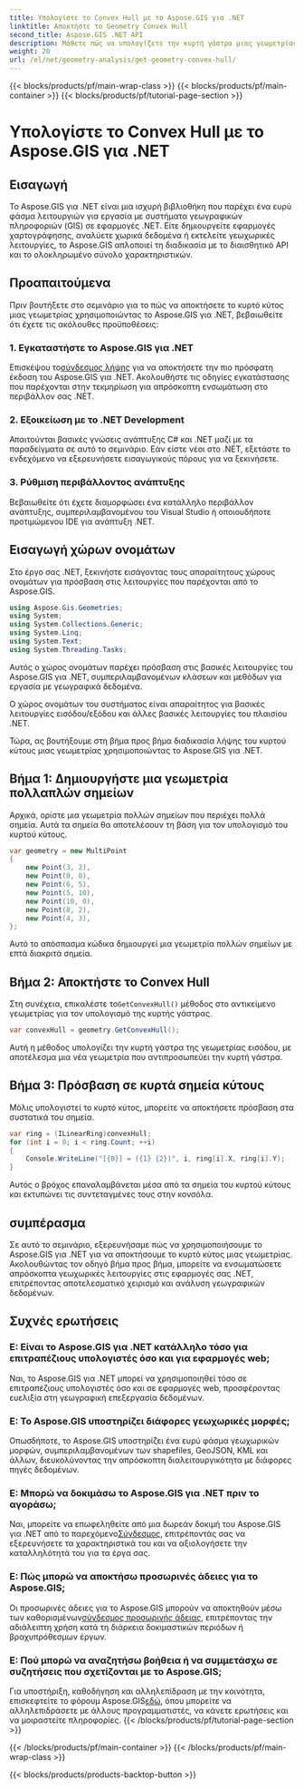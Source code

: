```yaml
---
title: Υπολογίστε το Convex Hull με το Aspose.GIS για .NET
linktitle: Αποκτήστε το Geometry Convex Hull
second_title: Aspose.GIS .NET API
description: Μάθετε πώς να υπολογίζετε την κυρτή γάστρα μιας γεωμετρίας στο .NET χρησιμοποιώντας το Aspose.GIS. Ολοκληρωμένο σεμινάριο με παραδείγματα κώδικα και συχνές ερωτήσεις.
weight: 20
url: /el/net/geometry-analysis/get-geometry-convex-hull/
---
```


{{< blocks/products/pf/main-wrap-class >}}
{{< blocks/products/pf/main-container >}}
{{< blocks/products/pf/tutorial-page-section >}}

# Υπολογίστε το Convex Hull με το Aspose.GIS για .NET

## Εισαγωγή
Το Aspose.GIS για .NET είναι μια ισχυρή βιβλιοθήκη που παρέχει ένα ευρύ φάσμα λειτουργιών για εργασία με συστήματα γεωγραφικών πληροφοριών (GIS) σε εφαρμογές .NET. Είτε δημιουργείτε εφαρμογές χαρτογράφησης, αναλύετε χωρικά δεδομένα ή εκτελείτε γεωχωρικές λειτουργίες, το Aspose.GIS απλοποιεί τη διαδικασία με το διαισθητικό API και το ολοκληρωμένο σύνολο χαρακτηριστικών.
## Προαπαιτούμενα
Πριν βουτήξετε στο σεμινάριο για το πώς να αποκτήσετε το κυρτό κύτος μιας γεωμετρίας χρησιμοποιώντας το Aspose.GIS για .NET, βεβαιωθείτε ότι έχετε τις ακόλουθες προϋποθέσεις:
### 1. Εγκαταστήστε το Aspose.GIS για .NET
 Επισκέψου το[σύνδεσμος λήψης](https://releases.aspose.com/gis/net/) για να αποκτήσετε την πιο πρόσφατη έκδοση του Aspose.GIS για .NET. Ακολουθήστε τις οδηγίες εγκατάστασης που παρέχονται στην τεκμηρίωση για απρόσκοπτη ενσωμάτωση στο περιβάλλον σας .NET.
### 2. Εξοικείωση με το .NET Development
Απαιτούνται βασικές γνώσεις ανάπτυξης C# και .NET μαζί με τα παραδείγματα σε αυτό το σεμινάριο. Εάν είστε νέοι στο .NET, εξετάστε το ενδεχόμενο να εξερευνήσετε εισαγωγικούς πόρους για να ξεκινήσετε.
### 3. Ρύθμιση περιβάλλοντος ανάπτυξης
Βεβαιωθείτε ότι έχετε διαμορφώσει ένα κατάλληλο περιβάλλον ανάπτυξης, συμπεριλαμβανομένου του Visual Studio ή οποιουδήποτε προτιμώμενου IDE για ανάπτυξη .NET.

## Εισαγωγή χώρων ονομάτων
Στο έργο σας .NET, ξεκινήστε εισάγοντας τους απαραίτητους χώρους ονομάτων για πρόσβαση στις λειτουργίες που παρέχονται από το Aspose.GIS.

```csharp
using Aspose.Gis.Geometries;
using System;
using System.Collections.Generic;
using System.Linq;
using System.Text;
using System.Threading.Tasks;
```
Αυτός ο χώρος ονομάτων παρέχει πρόσβαση στις βασικές λειτουργίες του Aspose.GIS για .NET, συμπεριλαμβανομένων κλάσεων και μεθόδων για εργασία με γεωγραφικά δεδομένα.

Ο χώρος ονομάτων του συστήματος είναι απαραίτητος για βασικές λειτουργίες εισόδου/εξόδου και άλλες βασικές λειτουργίες του πλαισίου .NET.

Τώρα, ας βουτήξουμε στη βήμα προς βήμα διαδικασία λήψης του κυρτού κύτους μιας γεωμετρίας χρησιμοποιώντας το Aspose.GIS για .NET.
## Βήμα 1: Δημιουργήστε μια γεωμετρία πολλαπλών σημείων
Αρχικά, ορίστε μια γεωμετρία πολλών σημείων που περιέχει πολλά σημεία. Αυτά τα σημεία θα αποτελέσουν τη βάση για τον υπολογισμό του κυρτού κύτους.
```csharp
var geometry = new MultiPoint
{
    new Point(3, 2),
    new Point(0, 0),
    new Point(6, 5),
    new Point(5, 10),
    new Point(10, 0),
    new Point(8, 2),
    new Point(4, 3),
};
```
Αυτό το απόσπασμα κώδικα δημιουργεί μια γεωμετρία πολλών σημείων με επτά διακριτά σημεία.
## Βήμα 2: Αποκτήστε το Convex Hull
 Στη συνέχεια, επικαλέστε το`GetConvexHull()` μέθοδος στο αντικείμενο γεωμετρίας για τον υπολογισμό της κυρτής γάστρας.
```csharp
var convexHull = geometry.GetConvexHull();
```
Αυτή η μέθοδος υπολογίζει την κυρτή γάστρα της γεωμετρίας εισόδου, με αποτέλεσμα μια νέα γεωμετρία που αντιπροσωπεύει την κυρτή γάστρα.
## Βήμα 3: Πρόσβαση σε κυρτά σημεία κύτους
Μόλις υπολογιστεί το κυρτό κύτος, μπορείτε να αποκτήσετε πρόσβαση στα συστατικά του σημεία.
```csharp
var ring = (ILinearRing)convexHull;
for (int i = 0; i < ring.Count; ++i)
{
    Console.WriteLine("[{0}] = ({1} {2})", i, ring[i].X, ring[i].Y);
}
```
Αυτός ο βρόχος επαναλαμβάνεται μέσα από τα σημεία του κυρτού κύτους και εκτυπώνει τις συντεταγμένες τους στην κονσόλα.

## συμπέρασμα
Σε αυτό το σεμινάριο, εξερευνήσαμε πώς να χρησιμοποιήσουμε το Aspose.GIS για .NET για να αποκτήσουμε το κυρτό κύτος μιας γεωμετρίας. Ακολουθώντας τον οδηγό βήμα προς βήμα, μπορείτε να ενσωματώσετε απρόσκοπτα γεωχωρικές λειτουργίες στις εφαρμογές σας .NET, επιτρέποντας αποτελεσματικό χειρισμό και ανάλυση γεωγραφικών δεδομένων.
## Συχνές ερωτήσεις
### Ε: Είναι το Aspose.GIS για .NET κατάλληλο τόσο για επιτραπέζιους υπολογιστές όσο και για εφαρμογές web;
Ναι, το Aspose.GIS για .NET μπορεί να χρησιμοποιηθεί τόσο σε επιτραπέζιους υπολογιστές όσο και σε εφαρμογές web, προσφέροντας ευελιξία στη γεωγραφική επεξεργασία δεδομένων.
### Ε: Το Aspose.GIS υποστηρίζει διάφορες γεωχωρικές μορφές;
Οπωσδήποτε, το Aspose.GIS υποστηρίζει ένα ευρύ φάσμα γεωχωρικών μορφών, συμπεριλαμβανομένων των shapefiles, GeoJSON, KML και άλλων, διευκολύνοντας την απρόσκοπτη διαλειτουργικότητα με διάφορες πηγές δεδομένων.
### Ε: Μπορώ να δοκιμάσω το Aspose.GIS για .NET πριν το αγοράσω;
 Ναι, μπορείτε να επωφεληθείτε από μια δωρεάν δοκιμή του Aspose.GIS για .NET από το παρεχόμενο[Σύνδεσμος](https://releases.aspose.com/), επιτρέποντάς σας να εξερευνήσετε τα χαρακτηριστικά του και να αξιολογήσετε την καταλληλότητά του για τα έργα σας.
### Ε: Πώς μπορώ να αποκτήσω προσωρινές άδειες για το Aspose.GIS;
 Οι προσωρινές άδειες για το Aspose.GIS μπορούν να αποκτηθούν μέσω των καθορισμένων[σύνδεσμος προσωρινής άδειας](https://purchase.aspose.com/temporary-license/), επιτρέποντας την αδιάλειπτη χρήση κατά τη διάρκεια δοκιμαστικών περιόδων ή βραχυπρόθεσμων έργων.
### Ε: Πού μπορώ να αναζητήσω βοήθεια ή να συμμετάσχω σε συζητήσεις που σχετίζονται με το Aspose.GIS;
Για υποστήριξη, καθοδήγηση και αλληλεπίδραση με την κοινότητα, επισκεφτείτε το φόρουμ Aspose.GIS[εδώ](https://forum.aspose.com/c/gis/33), όπου μπορείτε να αλληλεπιδράσετε με άλλους προγραμματιστές, να κάνετε ερωτήσεις και να μοιραστείτε πληροφορίες.
{{< /blocks/products/pf/tutorial-page-section >}}

{{< /blocks/products/pf/main-container >}}
{{< /blocks/products/pf/main-wrap-class >}}

{{< blocks/products/products-backtop-button >}}

